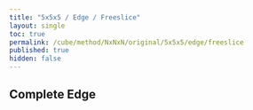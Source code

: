 ```yaml
---
title: "5x5x5 / Edge / Freeslice"
layout: single
toc: true
permalink: /cube/method/NxNxN/original/5x5x5/edge/freeslice
published: true
hidden: false
---
```


<head>
  <base target="_blank">
  <link
    rel   = "stylesheet"
    type  = "text/css"
    href  = "/assets/css/twisty/NxNxN/5x5x5.css"
  >
  <script
    src   = "https://cdn.cubing.net/js/cubing/twisty"
    type  = "module"
    defer
  ></script>
</head>



## Complete Edge

<div class="twisty-wrapper">
  <twisty-player
    dark-mode                 = "dark"
    background                = "none"
    puzzle                    = "5x5x5"
    experimental-stickering   = "F2L"
    alg                       = "D R' D R 3U L U' L' R U' R' 3u' R U R'"
    experimental-setup-alg    = "2U 2D R F' R' F L' F L F' 2U 2D y R F' R' F y F' R F R' 2U 2D y R F' R' F y R F' R' F 3U2 y R F' R' F y R F' R' F"
    experimental-setup-anchor = "start"
    tempo-scale               = "1.3"
  ></twisty-player>
</div>
